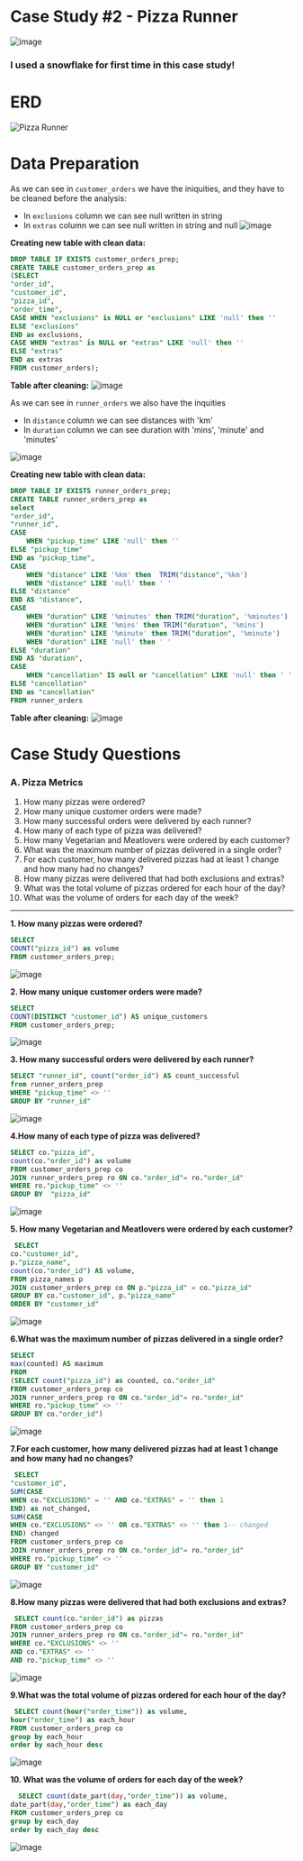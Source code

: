 # Case Study #2 - Pizza Runner
![image](https://github.com/kostekmmz/8weeksqlchallange/assets/148641524/312bbb4d-1306-44fe-9a53-3c2e51625541)

### I used a snowflake for first time in this case study!

# ERD
![Pizza Runner](https://github.com/kostekmmz/8weeksqlchallange/assets/148641524/b3afbd35-4061-42c4-9817-1a4fc1c9ecb8)

# Data Preparation

As we can see in `customer_orders` we have the iniquities, and they have to be cleaned before the analysis:
- In `exclusions` column we can see null written in string 
- In `extras` column we can see null written in string and null
![image](https://github.com/kostekmmz/8weeksqlchallange/assets/148641524/cc2db3b3-43d0-44a2-8c53-101c76b0a551)

<b>Creating new table with clean data:</b>
````sql
DROP TABLE IF EXISTS customer_orders_prep;
CREATE TABLE customer_orders_prep as
(SELECT 
"order_id",
"customer_id",
"pizza_id",
"order_time",
CASE WHEN "exclusions" is NULL or "exclusions" LIKE 'null' then '' 
ELSE "exclusions"
END as exclusions, 
CASE WHEN "extras" is NULL or "extras" LIKE 'null' then ''
ELSE "extras" 
END as extras
FROM customer_orders);
````
<b>Table after cleaning:</b>
  ![image](https://github.com/kostekmmz/8weeksqlchallange/assets/148641524/c5a2dc94-be7c-423a-bbe4-15a56f4fb2f1)

  As we can see in `runner_orders` we also have the inquities
  - In `distance` column we can see distances with 'km'
  - In `duration` column we can see duration with 'mins', 'minute' and 'minutes'

![image](https://github.com/kostekmmz/8weeksqlchallange/assets/148641524/f130c42f-35bd-47ee-bac1-4a1b6f9384c8)

<b>Creating new table with clean data:</b>
````sql
DROP TABLE IF EXISTS runner_orders_prep;
CREATE TABLE runner_orders_prep as
select 
"order_id",
"runner_id",
CASE
    WHEN "pickup_time" LIKE 'null' then ''
ELSE "pickup_time"
END as "pickup_time",
CASE 
    WHEN "distance" LIKE '%km' then  TRIM("distance",'%km')
    WHEN "distance" LIKE 'null' then ' '
ELSE "distance"
END AS "distance",
CASE 
    WHEN "duration" LIKE '%minutes' then TRIM("duration", '%minutes')
    WHEN "duration" LIKE '%mins' then TRIM("duration", '%mins')
    WHEN "duration" LIKE '%minute' then TRIM("duration", '%minute')
    WHEN "duration" LIKE 'null' then ' '
ELSE "duration"
END AS "duration",
CASE 
    WHEN "cancellation" IS null or "cancellation" LIKE 'null' then ' ' 
ELSE "cancellation"
END as "cancellation"
FROM runner_orders
````
<b>Table after cleaning:</b>
![image](https://github.com/kostekmmz/8weeksqlchallange/assets/148641524/8bf91487-62fb-4bdc-b613-ef2f501a78ac)

# Case Study Questions
### A. Pizza Metrics
1. How many pizzas were ordered?
2. How many unique customer orders were made?
3. How many successful orders were delivered by each runner?
4. How many of each type of pizza was delivered?
5. How many Vegetarian and Meatlovers were ordered by each customer?
6. What was the maximum number of pizzas delivered in a single order?
7. For each customer, how many delivered pizzas had at least 1 change and how many had no changes?
8. How many pizzas were delivered that had both exclusions and extras?
9. What was the total volume of pizzas ordered for each hour of the day?
10. What was the volume of orders for each day of the week?
    
***
**1. How many pizzas were ordered?**
```sql
SELECT 
COUNT("pizza_id") as volume
FROM customer_orders_prep;
````
![image](https://github.com/kostekmmz/8weeksqlchallange/assets/148641524/efb000a8-34de-4c98-9cd4-daad86ad14b7)

**2. How many unique customer orders were made?**
```sql
SELECT
COUNT(DISTINCT "customer_id") AS unique_customers
FROM customer_orders_prep;
````
![image](https://github.com/kostekmmz/8weeksqlchallange/assets/148641524/3a027748-3c72-41b0-90ae-fcae57786720)

**3. How many successful orders were delivered by each runner?**
   
 ```sql
SELECT "runner_id", count("order_id") AS count_successful
from runner_orders_prep
WHERE "pickup_time" <> ''
GROUP BY "runner_id"
````
![image](https://github.com/kostekmmz/8weeksqlchallange/assets/148641524/145cfa0b-532c-4448-93c0-9ea93ff42323)

**4.How many of each type of pizza was delivered?**
   ```sql
SELECT co."pizza_id",
count(co."order_id") as volume
FROM customer_orders_prep co
JOIN runner_orders_prep ro ON co."order_id"= ro."order_id"
WHERE ro."pickup_time" <> ''
GROUP BY  "pizza_id"
````
![image](https://github.com/kostekmmz/8weeksqlchallange/assets/148641524/74a5f895-8987-4896-b498-9563e4f8e442)

**5. How many Vegetarian and Meatlovers were ordered by each customer?**
  ```sql
   SELECT 
co."customer_id",
p."pizza_name",
count(co."order_id") AS volume,
FROM pizza_names p 
JOIN customer_orders_prep co ON p."pizza_id" = co."pizza_id"
GROUP BY co."customer_id", p."pizza_name"
ORDER BY "customer_id"
````
![image](https://github.com/kostekmmz/8weeksqlchallange/assets/148641524/2a4642ea-4bd7-4243-885c-70307c3477a0)

**6.What was the maximum number of pizzas delivered in a single order?**
   ```sql
   SELECT 
max(counted) AS maximum
FROM 
(SELECT count("pizza_id") as counted, co."order_id"
FROM customer_orders_prep co
JOIN runner_orders_prep ro ON co."order_id"= ro."order_id"
WHERE ro."pickup_time" <> ''
GROUP BY co."order_id")
````
![image](https://github.com/kostekmmz/8weeksqlchallange/assets/148641524/59f3af4d-3e9e-4f15-be15-1da844d8adc2)

**7.For each customer, how many delivered pizzas had at least 1 change and how many had no changes?**
   ```sql
    SELECT 
"customer_id",
SUM(CASE 
WHEN co."EXCLUSIONS" = '' AND co."EXTRAS" = '' then 1
END) as not_changed,
SUM(CASE 
WHEN co."EXCLUSIONS" <> '' OR co."EXTRAS" <> '' then 1-- changed
END) changed
FROM customer_orders_prep co
JOIN runner_orders_prep ro ON co."order_id"= ro."order_id"
WHERE ro."pickup_time" <> ''
GROUP BY "customer_id"
````
![image](https://github.com/kostekmmz/8weeksqlchallange/assets/148641524/6d90ca45-15d4-493f-9fb1-d99a18913e0f)

**8.How many pizzas were delivered that had both exclusions and extras?**
   ```sql
    SELECT count(co."order_id") as pizzas
FROM customer_orders_prep co
JOIN runner_orders_prep ro ON co."order_id"= ro."order_id"
WHERE co."EXCLUSIONS" <> '' 
AND co."EXTRAS" <> ''
AND ro."pickup_time" <> ''
````
![image](https://github.com/kostekmmz/8weeksqlchallange/assets/148641524/6487ca77-9ca6-446c-8bc4-4ad269ffb3b6)

**9.What was the total volume of pizzas ordered for each hour of the day?**
   ```sql
    SELECT count(hour("order_time")) as volume,
hour("order_time") as each_hour
FROM customer_orders_prep co
group by each_hour
order by each_hour desc 
````
![image](https://github.com/kostekmmz/8weeksqlchallange/assets/148641524/68273b38-ab06-44a9-9401-e3c9629ab9c7)

**10. What was the volume of orders for each day of the week?**
  ```sql
    SELECT count(date_part(day,"order_time")) as volume,
date_part(day,"order_time") as each_day
FROM customer_orders_prep co
group by each_day
order by each_day desc 
````
![image](https://github.com/kostekmmz/8weeksqlchallange/assets/148641524/df3f9e99-e0d6-406c-9bb1-4c3964285427)
